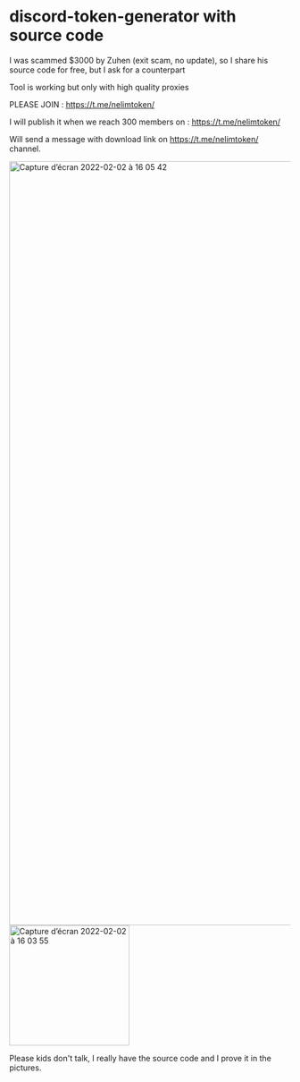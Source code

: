 # discord-token-generator with source code
I was scammed $3000 by Zuhen (exit scam, no update), so I share his source code for free, but I ask for a counterpart

Tool is working but only with high quality proxies 

PLEASE JOIN : https://t.me/nelimtoken/

I will publish it when we reach 300 members on : 
https://t.me/nelimtoken/  

Will send a message with download link on https://t.me/nelimtoken/ channel. 

<img width="1366" alt="Capture d’écran 2022-02-02 à 16 05 42" src="https://user-images.githubusercontent.com/71607276/152180138-80b895c4-2bf3-4dc0-a615-c7f23f83023e.png">

<img width="215" alt="Capture d’écran 2022-02-02 à 16 03 55" src="https://user-images.githubusercontent.com/71607276/152179777-dadfcd7e-423e-4655-b6e5-2a6fefdda5a3.png">

Please kids don't talk, I really have the source code and I prove it in the pictures. 

